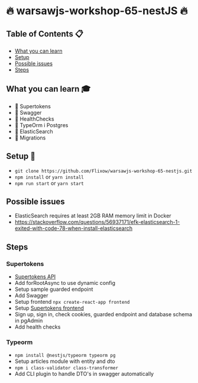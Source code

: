 # :fire: warsawjs-workshop-65-nestJS :fire:

## Table of Contents :clipboard:

- [What you can learn](#what-you-can-learn-mortar_board)
- [Setup](#setup-hammer)
- [Possible issues](#possible-issues)
- [Steps](#steps)

## What you can learn :mortar_board:
* :gem: Supertokens
* :gem: Swagger
* :gem: HealthChecks
* :gem: TypeOrm i Postgres
* :gem: ElasticSearch
* :gem: Migrations

## Setup :hammer:
* ```git clone https://github.com/Flixow/warsawjs-workshop-65-nestjs.git```
* ```npm install``` or ```yarn install```
* ```npm run start``` or ```yarn start```

## Possible issues
* ElasticSearch requires at least 2GB RAM memory limit in Docker
* https://stackoverflow.com/questions/56937171/efk-elasticsearch-1-exited-with-code-78-when-install-elasticsearch


## Steps
### Supertokens
* [Supertokens API](https://supertokens.com/docs/thirdpartyemailpassword/nestjs/guide)
* Add forRootAsync to use dynamic config
* Setup sample guarded endpoint
* Add Swagger
* Setup frontend `npx create-react-app frontend`
* Setup [Supertokens frontend](https://supertokens.com/docs/thirdpartyemailpassword/pre-built-ui/setup/frontend)
* Sign up, sign in, check cookies, guarded endpoint and database schema in pgAdmin
* Add health checks

### Typeorm
* ```npm install @nestjs/typeorm typeorm pg```
*  Setup articles module with entity and dto
* ```npm i class-validator class-transformer```
* Add CLI plugin to handle DTO's in swagger automatically
